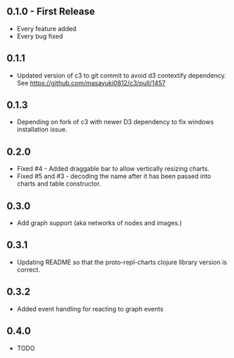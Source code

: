 ## 0.1.0 - First Release
* Every feature added
* Every bug fixed

## 0.1.1

* Updated version of c3 to git commit to avoid d3 contextify dependency. See https://github.com/masayuki0812/c3/pull/1457

## 0.1.3

* Depending on fork of c3 with newer D3 dependency to fix windows installation issue.

## 0.2.0

* Fixed #4 - Added draggable bar to allow vertically resizing charts.
* Fixed #5 and #3 - decoding the name after it has been passed into charts and table constructor.

## 0.3.0

* Add graph support (aka networks of nodes and images.)

## 0.3.1

* Updating README so that the proto-repl-charts clojure library version is correct.

## 0.3.2

* Added event handling for reacting to graph events

## 0.4.0

* TODO
